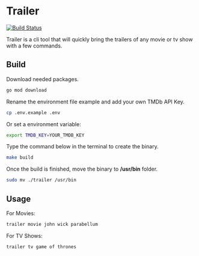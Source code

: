 # Trailer

[![Build Status](https://travis-ci.org/cyruzin/trailer.svg?branch=master)](https://travis-ci.org/cyruzin/trailer)

Trailer is a cli tool that will quickly bring the trailers of any movie or tv show with a few commands.

## Build

Download needed packages.

```sh
go mod download
```

Rename the environment file example and add your own TMDb API Key.

```sh
cp .env.example .env
```

Or set a environment variable:

```sh
export TMDB_KEY=YOUR_TMDB_KEY
```

Type the command below in the terminal to create the binary.

```sh
make build
```

Once the build is finished, move the binary to **/usr/bin** folder.

```sh
sudo mv ./trailer /usr/bin
```

## Usage

For Movies:

```sh
trailer movie john wick parabellum
```

For TV Shows:

```sh
trailer tv game of thrones
```
